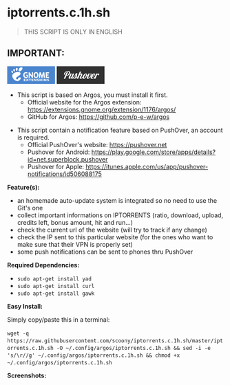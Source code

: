 # iptorrents.c.1h.sh

> THIS SCRIPT IS ONLY IN ENGLISH

## **IMPORTANT:**

[<img src="https://github.com/scoony/yggtorrent.c.1h.sh/blob/master/.cache-icons/extensions-gnome.png">](https://extensions.gnome.org/extension/1176/argos/) 
[<img src="https://github.com/scoony/yggtorrent.c.1h.sh/blob/master/.cache-icons/pushover.png">](https://pushover.net/)

+ This script is based on Argos, you must install it first.
  - Official website for the Argos extension: https://extensions.gnome.org/extension/1176/argos/
  - GitHub for Argos: https://github.com/p-e-w/argos
- This script contain a notification feature based on PushOver, an account is required.
  - Official PushOver's website: https://pushover.net
  - Pushover for Android: https://play.google.com/store/apps/details?id=net.superblock.pushover
  - Pushover for Apple: https://itunes.apple.com/us/app/pushover-notifications/id506088175

**Feature(s):**
- an homemade auto-update system is integrated so no need to use the Git's one
- collect important informations on IPTORRENTS (ratio, download, upload, credits left, bonus amount, hit and run...)
- check the current url of the website (will try to track if any change)
- check the IP sent to this particular website (for the ones who want to make sure that their VPN is properly set)
- some push notifications can be sent to phones thru PushOver

**Required Dependencies:**
- `sudo apt-get install yad`
- `sudo apt-get install curl`
- `sudo apt-get install gawk`

**Easy Install:**

Simply copy/paste this in a terminal:

`wget -q https://raw.githubusercontent.com/scoony/iptorrents.c.1h.sh/master/iptorrents.c.1h.sh -O ~/.config/argos/iptorrents.c.1h.sh && sed -i -e 's/\r//g' ~/.config/argos/iptorrents.c.1h.sh && chmod +x ~/.config/argos/iptorrents.c.1h.sh`

**Screenshots:**
